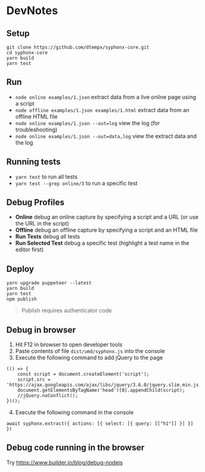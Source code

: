 # DevNotes

## Setup
```
git clone https://github.com/dtempx/syphonx-core.git
cd syphonx-core
yarn build
yarn test
```

## Run
* `node online examples/1.json` extract data from a live online page using a script
* `node offline examples/1.json examples/1.html` extract data from an offline HTML file
* `node online examples/1.json --out=log` view the log (for troubleshooting)
* `node online examples/1.json --out=data,log` view the extract data and the log


## Running tests
* `yarn test` to run all tests
* `yarn test --grep online/3` to run a specific test

## Debug Profiles
* **Online** debug an online capture by specifying a script and a URL (or use the URL in the script)
* **Offline** debug an offline capture by specifying a script and an HTML file
* **Run Tests** debug all tests
* **Run Selected Test** debug a specific test (highlight a test name in the editor first)

## Deploy
```
yarn upgrade puppeteer --latest
yarn build
yarn test
npm publish
```
> Publish requires authenticator code


## Debug in browser
1. Hit F12 in browser to open developer tools
2. Paste contents of file `dist/umd/syphonx.js` into the console
3. Execute the following command to add jQuery to the page
```
(() => {
    const script = document.createElement('script');
    script.src = 'https://ajax.googleapis.com/ajax/libs/jquery/3.6.0/jquery.slim.min.js';
    document.getElementsByTagName('head')[0].appendChild(script);
    //jQuery.noConflict();
})();
```
4. Execute the following command in the console
```
await syphonx.extract({ actions: [{ select: [{ query: [["h1"]] }] }] })
```

## Debug code running in the browser
Try https://www.builder.io/blog/debug-nodejs
